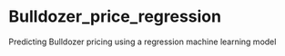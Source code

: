 # Bulldozer_price_regression
Predicting Bulldozer pricing using a regression machine learning model 
